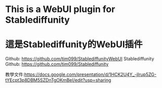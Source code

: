 # This is a WebUI plugin for Stablediffunity
# 這是Stablediffunity的WebUI插件

Github: https://github.com/tim099/StablediffunityWebUI
Stablediffunity Github: https://github.com/tim099/Stablediffunity


教學文件:https://docs.google.com/presentation/d/1HCK2U4Y_-jIrup5ZG-tYEcpt3p8DBM5SZDnTgOKmBeI/edit?usp=sharing
